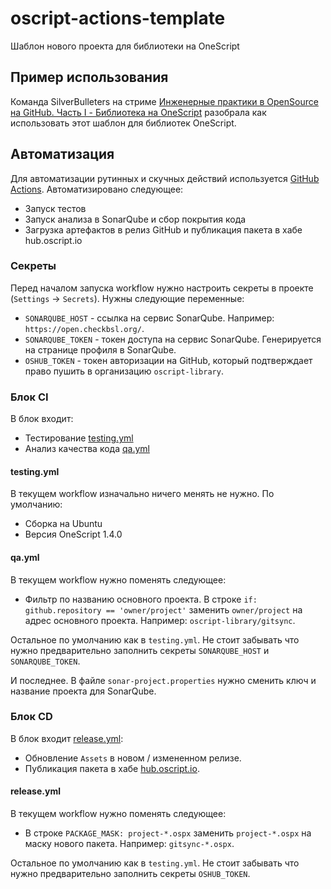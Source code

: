 # oscript-actions-template

Шаблон нового проекта для библиотеки на OneScript

## Пример использования

Команда SilverBulleters на стриме [Инженерные практики в OpenSource на GitHub. Часть I - Библиотека на OneScript](https://www.youtube.com/watch?v=oAi8F8WFZL0) разобрала как использовать этот шаблон для библиотек OneScript.

## Автоматизация

Для автоматизации рутинных и скучных действий используется [GitHub Actions](https://github.com/features/actions).
Автоматизировано следующее:
* Запуск тестов
* Запуск анализа в SonarQube и сбор покрытия кода
* Загрузка артефактов в релиз GitHub и публикация пакета в хабе hub.oscript.io

### Секреты

Перед началом запуска workflow нужно настроить секреты в проекте (`Settings` -> `Secrets`). 
Нужны следующие переменные:
* `SONARQUBE_HOST` - ссылка на сервис SonarQube. Например: `https://open.checkbsl.org/`.
* `SONARQUBE_TOKEN` - токен доступа на сервис SonarQube. Генерируется на странице профиля в SonarQube.
* `OSHUB_TOKEN` - токен авторизации на GitHub, который подтверждает право пушить в организацию `oscript-library`.

### Блок CI

В блок входит:
* Тестирование [testing.yml](/.github/workflows/testing.yml)
* Анализ качества кода [qa.yml](/.github/workflows/qa.yml)

#### testing.yml

В текущем workflow изначально ничего менять не нужно. По умолчанию:
* Сборка на Ubuntu
* Версия OneScript 1.4.0

#### qa.yml

В текущем workflow нужно поменять следующее:
* Фильтр по названию основного проекта. В строке `if: github.repository == 'owner/project'` заменить `owner/project` 
на адрес основного проекта. Например: `oscript-library/gitsync`.

Остальное по умолчанию как в `testing.yml`. Не стоит забывать что нужно предварительно заполнить секреты `SONARQUBE_HOST` и `SONARQUBE_TOKEN`.

И последнее. В файле `sonar-project.properties` нужно сменить ключ и название проекта для SonarQube.

### Блок CD

В блок входит [release.yml](/.github/workflows/release.yml):
* Обновление `Assets` в новом / измененном релизе.
* Публикация пакета в хабе [hub.oscript.io](http://hub.oscript.io).

#### release.yml

В текущем workflow нужно поменять следующее:
* В строке `PACKAGE_MASK: project-*.ospx` заменить `project-*.ospx` на маску нового пакета. Например: `gitsync-*.ospx`.

Остальное по умолчанию как в `testing.yml`. Не стоит забывать что нужно предварительно заполнить секреты `OSHUB_TOKEN`.
